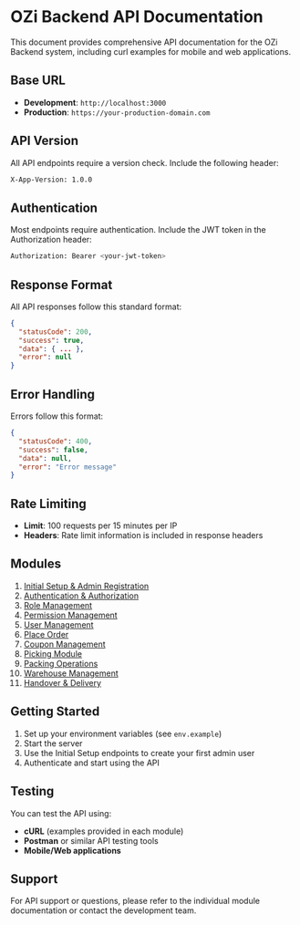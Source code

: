 # OZi Backend API Documentation

This document provides comprehensive API documentation for the OZi Backend system, including curl examples for mobile and web applications.

## Base URL
- **Development**: `http://localhost:3000`
- **Production**: `https://your-production-domain.com`

## API Version
All API endpoints require a version check. Include the following header:
```bash
X-App-Version: 1.0.0
```

## Authentication
Most endpoints require authentication. Include the JWT token in the Authorization header:
```bash
Authorization: Bearer <your-jwt-token>
```

## Response Format
All API responses follow this standard format:
```json
{
  "statusCode": 200,
  "success": true,
  "data": { ... },
  "error": null
}
```

## Error Handling
Errors follow this format:
```json
{
  "statusCode": 400,
  "success": false,
  "data": null,
  "error": "Error message"
}
```

## Rate Limiting
- **Limit**: 100 requests per 15 minutes per IP
- **Headers**: Rate limit information is included in response headers

## Modules
1. [Initial Setup & Admin Registration](./01-initial-setup.md)
2. [Authentication & Authorization](./02-authentication.md)
3. [Role Management](./03-role-management.md)
4. [Permission Management](./04-permission-management.md)
5. [User Management](./05-user-management.md)
6. [Place Order](./06-place-order.md)
7. [Coupon Management](./07-coupon-management.md)
8. [Picking Module](./08-picking-module.md)
9. [Packing Operations](./09-packing-operations.md)
10. [Warehouse Management](./10-warehouse-management.md)
11. [Handover & Delivery](./11-handover-delivery.md)

## Getting Started
1. Set up your environment variables (see `env.example`)
2. Start the server
3. Use the Initial Setup endpoints to create your first admin user
4. Authenticate and start using the API

## Testing
You can test the API using:
- **cURL** (examples provided in each module)
- **Postman** or similar API testing tools
- **Mobile/Web applications**

## Support
For API support or questions, please refer to the individual module documentation or contact the development team.
